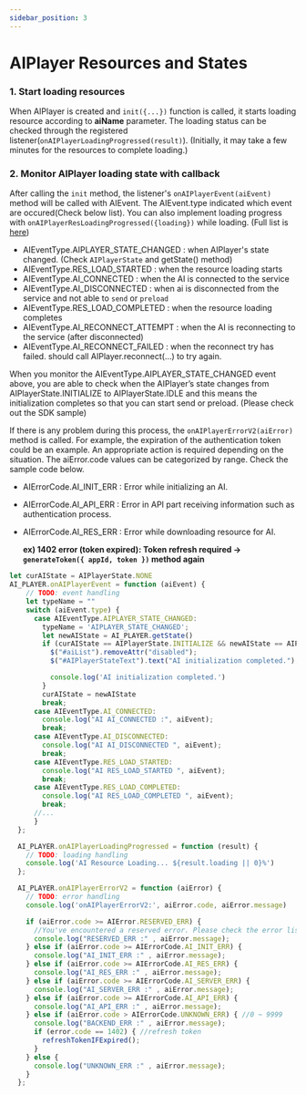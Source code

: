 ```yaml
---
sidebar_position: 3
---
```


# AIPlayer Resources and States

### 1. Start loading resources

When AIPlayer is created and `init({...})` function is called, it starts loading resource according to **aiName** parameter. The loading status can be checked through the registered listener(`onAIPlayerLoadingProgressed(result)`). (Initially, it may take a few minutes for the resources to complete loading.)

### 2. Monitor AIPlayer loading state with callback

After calling the `init` method, the listener's `onAIPlayerEvent(aiEvent)` method will be called with AIEvent. The AIEvent.type indicated which event are occured(Check below list). You can also implement loading progress with `onAIPlayerResLoadingProgressed({loading})` while loading. (Full list is [here](../apis/aiplayer-data#7-aievent))

- AIEventType.AIPLAYER_STATE_CHANGED : when AIPlayer's state changed. (Check `AIPlayerState` and getState() method)
- AIEventType.RES_LOAD_STARTED : when the resource loading starts
- AIEventType.AI_CONNECTED : when the AI is connected to the service
- AIEventType.AI_DISCONNECTED : when ai is disconnected from the service and not able to `send` or `preload`
- AIEventType.RES_LOAD_COMPLETED : when the resource loading completes
- AIEventType.AI_RECONNECT_ATTEMPT : when the AI is reconnecting to the service (after disconnected)
- AIEventType.AI_RECONNECT_FAILED : when the reconnect try has failed. should call AIPlayer.reconnect(...) to try again.

When you monitor the AIEventType.AIPLAYER_STATE_CHANGED event above, you are able to check when the AIPlayer’s state changes from AIPlayerState.INITIALIZE to AIPlayerState.IDLE and this means the initialization completes so that you can start send or preload. (Please check out the SDK sample)

If there is any problem during this process, the `onAIPlayerErrorV2(aiError)` method is called. For example, the expiration of the authentication token could be an example. An appropriate action is required depending on the situation. The aiError.code values can be categorized by range. Check the sample code below.

- AIErrorCode.AI_INIT_ERR : Error while initializing an AI. 
- AIErrorCode.AI_API_ERR : Error in API part receiving information such as authentication process.
- AIErrorCode.AI_RES_ERR : Error while downloading resource for AI.

  **ex) 1402 error (token expired): Token refresh required -> `generateToken({ appId, token })` method again**

```javascript
let curAIState = AIPlayerState.NONE
AI_PLAYER.onAIPlayerEvent = function (aiEvent) {
    // TODO: event handling 
    let typeName = ""
    switch (aiEvent.type) {
      case AIEventType.AIPLAYER_STATE_CHANGED:
        typeName = 'AIPLAYER_STATE_CHANGED';
        let newAIState = AI_PLAYER.getState()
        if (curAIState == AIPlayerState.INITIALIZE && newAIState == AIPlayerState.IDLE) {
          $("#aiList").removeAttr("disabled");
          $("#AIPlayerStateText").text("AI initialization completed.");

          console.log('AI initialization completed.')
        }
        curAIState = newAIState
        break;
      case AIEventType.AI_CONNECTED:
        console.log("AI AI_CONNECTED :", aiEvent);
        break;
      case AIEventType.AI_DISCONNECTED:
        console.log("AI AI_DISCONNECTED ", aiEvent);
        break;
      case AIEventType.RES_LOAD_STARTED:
        console.log("AI RES_LOAD_STARTED ", aiEvent);
        break;
      case AIEventType.RES_LOAD_COMPLETED:
        console.log("AI RES_LOAD_COMPLETED ", aiEvent);
        break;
      //...
      }
  };

  AI_PLAYER.onAIPlayerLoadingProgressed = function (result) {
    // TODO: loading handling
    console.log('AI Resource Loading... ${result.loading || 0}%')
  };

  AI_PLAYER.onAIPlayerErrorV2 = function (aiError) {
    // TODO: error handling
    console.log('onAIPlayerErrorV2:', aiError.code, aiError.message)

    if (aiError.code >= AIError.RESERVED_ERR) {
      //You've encountered a reserved error. Please check the error list!
      console.log("RESERVED_ERR :" , aiError.message);
    } else if (aiError.code >= AIErrorCode.AI_INIT_ERR) {
      console.log("AI_INIT_ERR :" , aiError.message);
    } else if (aiError.code >= AIErrorCode.AI_RES_ERR) {
      console.log("AI_RES_ERR :" , aiError.message);
    } else if (aiError.code >= AIErrorCode.AI_SERVER_ERR) {
      console.log("AI_SERVER_ERR :" , aiError.message);
    } else if (aiError.code >= AIErrorCode.AI_API_ERR) {
      console.log("AI_API_ERR :" , aiError.message);
    } else if (aiError.code > AIErrorCode.UNKNOWN_ERR) { //0 ~ 9999
      console.log("BACKEND_ERR :" , aiError.message);
      if (error.code == 1402) { //refresh token
        refreshTokenIFExpired();
      }
    } else {
      console.log("UNKNOWN_ERR :" , aiError.message);
    } 
  };
```